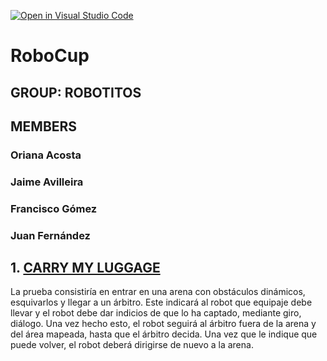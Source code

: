 [![Open in Visual Studio Code](https://classroom.github.com/assets/open-in-vscode-f059dc9a6f8d3a56e377f745f24479a46679e63a5d9fe6f495e02850cd0d8118.svg)](https://classroom.github.com/online_ide?assignment_repo_id=7421865&assignment_repo_type=AssignmentRepo)
# RoboCup

## GROUP: ROBOTITOS

## MEMBERS

### Oriana Acosta
### Jaime Avilleira
### Francisco Gómez
### Juan Fernández


## 1. [CARRY MY LUGGAGE](https://github.com/Docencia-fmrico/robocup-home-education-robotitos/tree/main/carry_my_luggage)

La prueba consistiría en entrar en una arena con obstáculos dinámicos, esquivarlos y llegar a un árbitro. Este indicará al robot que equipaje debe llevar y el robot debe dar indicios de que lo ha captado, mediante giro, diálogo. Una vez hecho esto, el robot seguirá al árbitro fuera de la arena y del área mapeada, hasta que el árbitro decida. Una vez que le indique que puede volver, el robot deberá dirigirse de nuevo a la arena.
